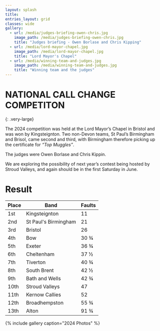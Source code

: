 ```yaml
---
layout: splash
title:
entries_layout: grid
classes: wide
gallery:
  - url: /media/judges-briefing-owen-chris.jpg
    image_path: /media/judges-briefing-owen-chris.jpg
    title: "Judges briefing - Owen Borlase and Chris Kipping"
  - url: /media/lord-mayor-chapel.jpg
    image_path: /media/lord-mayor-chapel.jpg
    title: "Lord Mayor's Chapel"
  - url: /media/winning-team-and-judges.jpg
    image_path: /media/winning-team-and-judges.jpg
    title: "Winning team and the judges"
---
```


# NATIONAL CALL CHANGE COMPETITON
{: .very-large}

The 2024 competition was held at the Lord Mayor’s Chapel in Bristol and was won by Kingsteignton. Two non-Devon teams, St Paul’s Birmingham and Brisol, came second and third, with Birmingham therefore picking up the certificate for _“Top Muggles”_.

The judges were Owen Borlase and Chris Kippin.

We are exploring the possibility of next year’s contest being hosted by Stroud Valleys, and again should be in the first Saturday in June.

# Result

| Place | Band                 | Faults |
| ----- | -------------------- | ------ |
| 1st   | Kingsteignton        | 11     |
| 2nd   | St Paul's Birmingham | 21     |
| 3rd   | Bristol              | 26     |
| 4th   | Bow                  | 30 &frac34; |
| 5th   | Exeter               | 36 &frac34; |
| 6th   | Cheltenham           | 37 &frac12; |
| 7th   | Tiverton             | 40 &frac34; |
| 8th   | South Brent          | 42 &frac12; |
| 9th   | Bath and Wells       | 42 &frac34; |
| 10th  | Stroud Valleys       | 47     |
| 11th  | Kernow Callies       | 52     |
| 12th  | Broadhempston        | 55 &frac34; |
| 13th  | Alton                | 91 &frac34; |

{% include gallery caption="2024 Photos" %}

